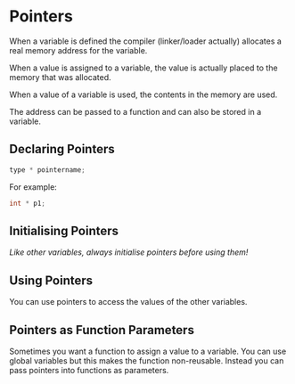 # Pointers
When a variable is defined the compiler (linker/loader actually) allocates a real memory address for the variable.

When a value is assigned to a variable, the value is actually placed to the memory that was allocated.

When a value of a variable is used, the contents in the memory are used.

The address can be passed to a function and can also be stored in a variable.

## Declaring Pointers
```c
type * pointername;
```

For example:

```c
int * p1;
```

## Initialising Pointers
*Like other variables, always initialise pointers before using them!*

## Using Pointers
You can use pointers to access the values of the other variables.

## Pointers as Function Parameters
Sometimes you want a function to assign a value to a variable. You can use global variables but this makes the function non-reusable. Instead you can pass pointers into functions as parameters.
